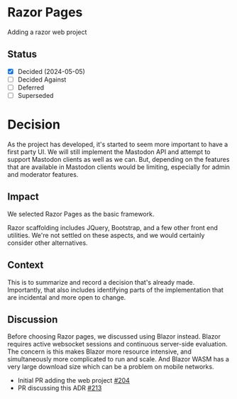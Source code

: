 ﻿# Razor Pages

Adding a razor web project 

## Status

- [x] Decided (2024-05-05)
- [ ] Decided Against
- [ ] Deferred
- [ ] Superseded

# Decision

As the project has developed, it's started to seem more important to have a first party UI. We will still implement the Mastodon API and attempt to support Mastodon clients as well as we can. But, depending on the features that are available in Mastodon clients would be limiting, especially for admin and moderator features.

## Impact

We selected Razor Pages as the basic framework.

Razor scaffolding includes JQuery, Bootstrap, and a few other front end utilities. We're not settled on these aspects, and we would certainly consider other alternatives.

## Context

This is to summarize and record a decision that's already made. Importantly, that also includes identifying parts of the implementation that are incidental and more open to change.

## Discussion

Before choosing Razor pages, we discussed using Blazor instead. Blazor requires active websocket sessions and continuous server-side evaluation. The concern is this makes Blazor more resource intensive, and simultaneously more complicated to run and scale. And Blazor WASM has a very large download size which can be a problem on mobile networks.

- Initial PR adding the web project [#204](https://github.com/Letterbook/Letterbook/pull/204)
- PR discussing this ADR [#213](https://github.com/Letterbook/Letterbook/pull/213)
